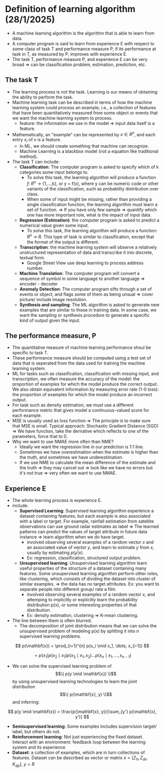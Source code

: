 # Definition of learning algorithm (28/1/2025)
* A machine learning algorithm is the algorithm that is able to learn from data.
* A computer program is said to learn from experience E with respect to some class of task T and performance measure P, if its performance at task in T, as measured by P, improves with experience E.
* The task T, performance measure P, and experience E can be very broad => can be classification problem, estimation, prediction, etc.
## The task T
* The learning process is not the task. Learning is our means of obtaining the ability to perform the task.
* Machine learning task can be described in terms of how the machine learning system could process an example, i.e., a collection of features that have been quantitatively measured from some object or events that we want the machine learning system to process.
  * feature: the information we use in the model => input data itself is a feature. 
* Mathematically, an "example" can be represented by $x \in R^n$, and each entry $x_i$ of x is a feature.
  * In ML, we should create something that machine can recognize.
  * Machine Learning is a blackbox model (not a equation like traditional method).
* The task T can include:
  * **Classification**: The computer program is asked to specify which of k categories some input belongs to.
    * To solve this task, the learning algorithm will produce a function $f$: $R^n$ -> {1,...,k}, or y = f(x), where y can be numeric code or other variants of the classification, such as probability distribution over class.
    * When some of input might be missing, rather than providing a single classification function, the learning algorithm must learn a set of function. => If you have only few sample => quantify which one has more important role, what is the impact of input data.
  * **Regression (Estimation)**: the computer program is asked to predict a numerical value given some input.
    * To solve this task, the learning algorithm will produce a function: $R^n$ -> $R$. This type of task is similar to classification, except that the format of the output is different.
  * **Transcription**: the machine learning system will observe a relatively unstructured representation of data and transcribe it into discrete, textual form.
    * Google Street View use deep learning to process address number.
  * **Machine Translation**: The computer program will convert a sequence of symbol in some language to another language => encoder - decoder
  * **Anomaly Detection**: The computer program sifts through a set of events or object, and flags some of them as being unsual => cover picture/ include image resolution.
  * **Synthesis and sampling**: The ML algorithm is asked to generate new examples that are similar to those in training data. In some case, we want the sampling or synthesis procedure to generate a specific kind of output given the input.
## The performance measure, P
* The quantitative measure of machine learning performance shoul be specific to task T.
* These performance measure should be computed using a test set of data that is seperated from the data used for training the machine learning system.
* ML for tasks such as classification, classification with missing input, and transcription, we often measure the accuracy of the model: the proportion of examples for which the model produce the correct output. We also obtain equivalent information by measuring error rate (1-0 loss): the proportion of examples for which the model produce an incorrect output.
* For task such as density estimation, we must use a different performance metric that gives model a continuous-valued score for each example.
* MSE is usually used as loss function => The principle is to make sure that MSE is small. Typical approach: Stochastic Gradient Distance (SGD) => We have function, take the derirative which reflects to one of the parameters, force that to 0.
* Why we want to use NMAE more often than NME?
  * Ideally we want the regression line in our prediction is 1:1 line.
  * Sometimes we have overestimation when the estimate is higher than the truth, and sometimes we have underestimation.
  * If we use NME to calculate the mean difference of the estimate and the truth => they may cancel out => look like we have no errors but it's not true => very often we want to use NMAE.       
## Experience E
* The whole learning process is experience E.
* include:
  * **Supervised Learning**: Supervised learning algorithm experience a dataset containing features, but each example is also associated with a label or target. For example, rainfall estimation from satellite observations can use ground radar estimates as label => The learned patterns can predict the values of target attribute in future data instance => learn algorithm when we do have target.
    * involved observing several examples of a random vector $x$ and an associated value of vector $y$, and learn to estimate $y$ from $x$, usually by estimating $p(y|x)$.
    * Ex: regression, classification, structured output problem.
  * **Unsupervised learning**: Unsupervised learning algorithm learn useful properties of the structure of a dataset containing many features. Some unsupervised learning algorithm perform other roles, like clustering, which consists of dividing the dataset into cluster of similar examples. => the data has no target attributes. Ex: you want to separate people into different group/ rate a film.
    * involved observing several examples of a random vector $x$, and attemping to implicitly or explicitly learn the probability distribution p(x), or some interesting properties of that distribution.
    * Ex: density estimation, clustering => K-mean clustering.
* The line between them is often blurred.
  * The decomposition of joint distribution means that we can solve the unsupervised problem of modeling p(x) by splitting it into n supervised learning problems.
  
$$
p(\mathbf{x}) = \prod_{i=1}^{n} p(x_i \mid x_1, \dots, x_{i-1})
$$

$$
= p(x_1) p(x_2 \mid x_1) p(x_3 \mid x_1, x_2) \dots p(x_n \mid x_1, \dots, x_{n-1})
$$


  * We can solve the supervised learning problem of $$\( p(y \mid \mathbf{x}) \)$$ by using unsupervised learning technologies to learn the joint distribution $$\( p(\mathbf{x}, y) \)$$ and inferring:

$$
p(y \mid \mathbf{x}) = \frac{p(\mathbf{x}, y)}{\sum_{y'} p(\mathbf{x}, y')}
$$
  * **Semisupervised learning**: Some examples includes supervision target/ label, but others do not.
  * **Reinforcement learning**: Not just experiencing the fixed dataset. Interact with an environment: feedback loop between the learning system and its experience
  * **Dataset**: a collection of examples, which are in turn collections of features. Dataset can be described as vector or matrix $x = \left[ Z_h, Z_{dr}, K_{dp} \right], \ y = R$
